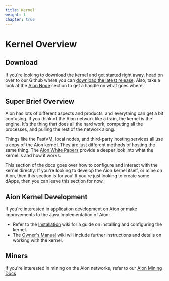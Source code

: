 ```yaml
---
title: Kernel
weight: 1
chapter: true
---
```


# Kernel Overview

## Download

If you're looking to download the kernel and get started right away, head on over to our Github where you can [download the latest release](https://github.com/aionnetwork/aion/releases). Also, take a look at the [Aion Node](/en/aion-node) section to get a handle on what goes where.

## Super Brief Overview

Aion has lots of different aspects and products, and everything can get a bit confusing. If you think of the Aion network like a train, the kernel is the engine. It's the thing that does all the hard work, computing all the processes, and pulling the rest of the network along.

Things like the FastVM, local nodes, and third-party hosting services all use a copy of the Aion kernel. They are just different methods of hosting the same thing. The [Aion White Papers](https://aion.network/developers/#whitepapers) provide a deeper look into what the kernel is and how it works.

This section of the docs goes over how to configure and interact with the kernel directly. If you're looking to develop the Aion kernel itself, or mine on Aion, then this section is for you! If you're just looking to create some dApps, then you can leave this section for now.

## Aion Kernel Development

If you're interested in application development on Aion or make improvements to the Java Implementation of Aion:

- Refer to the [Installation](https://github.com/aionnetwork/aion/wiki/Installation) wiki for a guide on installing and configuring the kernel.
- The [Owner's Manual](https://github.com/aionnetwork/aion/wiki/Aion-Owner's-Manual) wiki will include further instructions and details on working with the kernel.

## Miners

If you're interested in mining on the Aion networks, refer to our [Aion Mining Docs](/en/mining)
